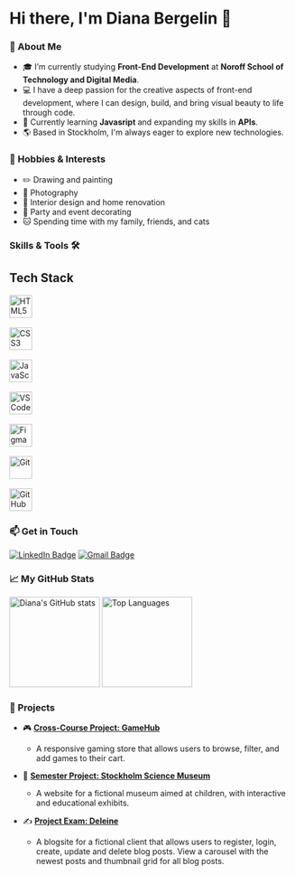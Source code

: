 # Hi there, I'm Diana Bergelin 👋


### 🌟 About Me
- 🎓 I’m currently studying **Front-End Development** at **Noroff School of Technology and Digital Media**.
- 💻 I have a deep passion for the creative aspects of front-end development, where I can design, build, and bring visual beauty to life through code.
- 🌱 Currently learning **Javasript** and expanding my skills in **APIs**.
- 🌎 Based in Stockholm, I'm always eager to explore new technologies.

### 🎨 Hobbies & Interests
- ✏️ Drawing and painting
- 📸 Photography
- 🏡 Interior design and home renovation
- 🎉 Party and event decorating
- 🐱 Spending time with my family, friends, and cats


### Skills & Tools 🛠️

## Tech Stack

<!-- HTML5 -->
<img src="https://cdn.jsdelivr.net/gh/devicons/devicon/icons/html5/html5-original.svg" title="HTML5" alt="HTML5" width="40" height="40"/>&nbsp;

<!-- CSS3 -->
<img src="https://cdn.jsdelivr.net/gh/devicons/devicon/icons/css3/css3-original.svg" title="CSS3" alt="CSS3" width="40" height="40"/>&nbsp;

<!-- JavaScript -->
<img src="https://cdn.jsdelivr.net/gh/devicons/devicon/icons/javascript/javascript-original.svg" title="JavaScript" alt="JavaScript" width="40" height="40"/>&nbsp;

<!-- Visual Studio Code -->
<img src="https://cdn.jsdelivr.net/gh/devicons/devicon/icons/vscode/vscode-original.svg" title="VS Code" alt="VS Code" width="40" height="40"/>&nbsp;

<!-- Figma -->
<img src="https://cdn.jsdelivr.net/gh/devicons/devicon/icons/figma/figma-original.svg" title="Figma" alt="Figma" width="40" height="40"/>&nbsp;

<!-- Git -->
<img src="https://cdn.jsdelivr.net/gh/devicons/devicon/icons/git/git-original.svg" title="Git" alt="Git" width="40" height="40"/>&nbsp;

<!-- GitHub -->
<img src="https://cdn.jsdelivr.net/gh/devicons/devicon/icons/github/github-original.svg" title="GitHub" alt="GitHub" width="40" height="40"/>&nbsp;



### 📫 Get in Touch
<p>
  <a href="https://www.linkedin.com/in/diana-b-4209a72ba/"><img src="https://img.shields.io/badge/LinkedIn-blue?style=for-the-badge&logo=linkedin" alt="LinkedIn Badge"/></a>
  <a href="mailto:diana.bergelin@live.se"><img src="https://img.shields.io/badge/Email-red?style=for-the-badge&logo=gmail&logoColor=white" alt="Gmail Badge"/></a>
</p>

<!-- GitHub Stats (Optional) -->
### 📈 My GitHub Stats
<p>
  <img src="https://github-readme-stats.vercel.app/api?username=Anaid0616&show_icons=true&theme=radical" alt="Diana's GitHub stats" height="160"/>
  <img src="https://github-readme-stats.vercel.app/api/top-langs/?username=Anaid0616&layout=compact&theme=radical" alt="Top Languages" height="160"/>
</p>

### 🚀 Projects
- 🎮 **[Cross-Course Project: GameHub](https://github.com/Anaid0616/cross-course-project-design-html-css)**
  - A responsive gaming store that allows users to browse, filter, and add games to their cart.
  
- 🧪 **[Semester Project: Stockholm Science Museum](https://anaid0616.github.io/semester-project-diana-bergelin/)**
  - A website for a fictional museum aimed at children, with interactive and educational exhibits.
 
- ✍️ **[Project Exam: Deleine ](https://anaid0616.github.io/project-exam1/)**
  - A blogsite for a fictional client that allows users to register, login, create, update and delete blog posts. View a carousel with the newest posts and thumbnail grid for all blog posts.
